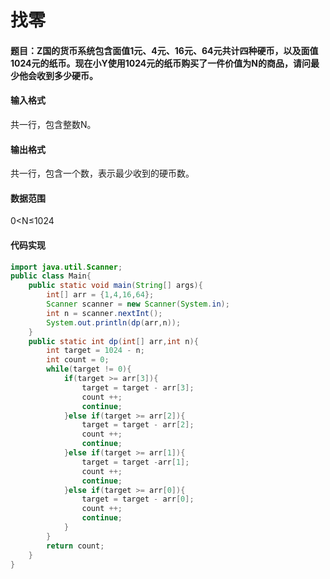 # 找零

#### 题目：Z国的货币系统包含面值1元、4元、16元、64元共计四种硬币，以及面值1024元的纸币。现在小Y使用1024元的纸币购买了一件价值为N的商品，请问最少他会收到多少硬币。

#### 输入格式

共一行，包含整数N。

#### 输出格式

共一行，包含一个数，表示最少收到的硬币数。

#### 数据范围

0<N≤1024

####  代码实现

```java
import java.util.Scanner;
public class Main{
    public static void main(String[] args){
        int[] arr = {1,4,16,64};
        Scanner scanner = new Scanner(System.in);
        int n = scanner.nextInt();
        System.out.println(dp(arr,n));
    }
    public static int dp(int[] arr,int n){
        int target = 1024 - n;
        int count = 0;
        while(target != 0){
            if(target >= arr[3]){
                target = target - arr[3];
                count ++;
                continue;
            }else if(target >= arr[2]){
                target = target - arr[2];
                count ++;
                continue;
            }else if(target >= arr[1]){
                target = target -arr[1];
                count ++;
                continue;
            }else if(target >= arr[0]){
                target = target - arr[0];
                count ++;
                continue;
            }
        }
        return count;
    }
}
```

